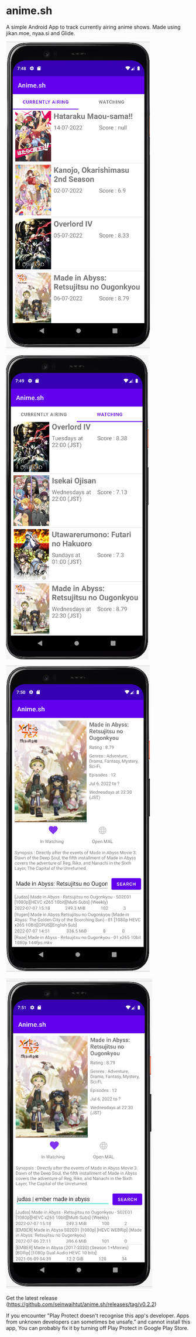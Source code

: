 # anime.sh
A simple Android App to track currently airing anime shows.
Made using jikan.moe, nyaa.si and Glide.

![Airing tab](images/airing_page.PNG)

![Watching tab](images/watching_page.PNG)

![anime page](images/anime_page.PNG)

![custom search](images/anime_page_custom_search.PNG)

Get the latest release (https://github.com/seinwaihtut/anime.sh/releases/tag/v0.2.2)

If you encounter "Play Protect doesn't recognise this app's developer. Apps from unknown developers can sometimes be unsafe." and cannot install this app,
You can probably fix it by turning off Play Protect in Google Play Store.
